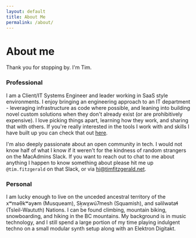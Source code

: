 ```yaml
---
layout: default
title: About Me
permalink: /about/
---
```


# About me

Thank you for stopping by. I'm Tim.

### Professional
I am a Client/IT Systems Engineer and leader working in SaaS style environments. I enjoy bringing an engineering approach to an IT department - leveraging infrastructure as code where possible, and leaning into building novel custom solutions when they don't already exist (or are prohibitively expensive). I love picking things apart, learning how they work, and sharing that with others. If you're really interested in the tools I work with and skills I have built up you can check that out [here](/tools).

I'm also deeply passionate about an open community in tech. I would not know half of what I know if it weren't for the kindness of random strangers on the MacAdmins Slack. If you want to reach out to chat to me about anything I happen to know something about please hit me up `@tim.fitzgerald` on that Slack, or via hi@timfitzgerald.net.

### Personal
I am lucky enough to live on the unceded ancestral territory of the xʷməθkʷəy̓əm (Musqueam), Sḵwx̱wú7mesh (Squamish), and səlilwətaɬ (Tsleil-Waututh) Nations. I can be found climbing, mountain biking, snowboarding, and hiking in the BC mountains. My background is in music technology, and I still spend a large portion of my time playing indulgent techno on a small modular synth setup along with an Elektron Digitakt.

